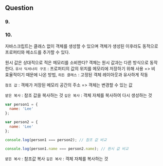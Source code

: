 ## Question
### 9. 

### 10. 
자바스크립트는 클래스 없이 객체를 생성할 수 있으며 객체가 생성된 이후라도 동적으로 프로퍼티와 메소드를 추가할 수 있다.




원시 값은 상대적으로 적은 메모리를 소비한다?
객체는 원시 값과는 다른 방식으로 동작한다.
`유사 딕셔너리 구조` : 프로퍼티의 값의 위치를 메모리에 저장하기 위해 사용
=> 비효율적이기 때문에 나온 방법, `히든 클래스` : 고정된 객체 레이아웃과 유사하게 작동

`참조 값` : 객체가 저장된 메모리 공간의 주소
=> 객체는 변경할 수 있는 값

`얕은 복사` : 참조 값을 복사하는 것
`깊은 복사` : 객체 자체를 복사하여 다시 생성하는 것
```javascript
var person1 = {
  name: 'Lee'
};

var person2 = {
  name: 'Lee'
};

console.log(person1 === person2); // 참조 값 비교

console.log(person1.name === person2.name); // 원시 값 비교
```
`얕은 복사` : 참조값 복사
`깊은 복사` : 객체 자체를 복사하는 것
